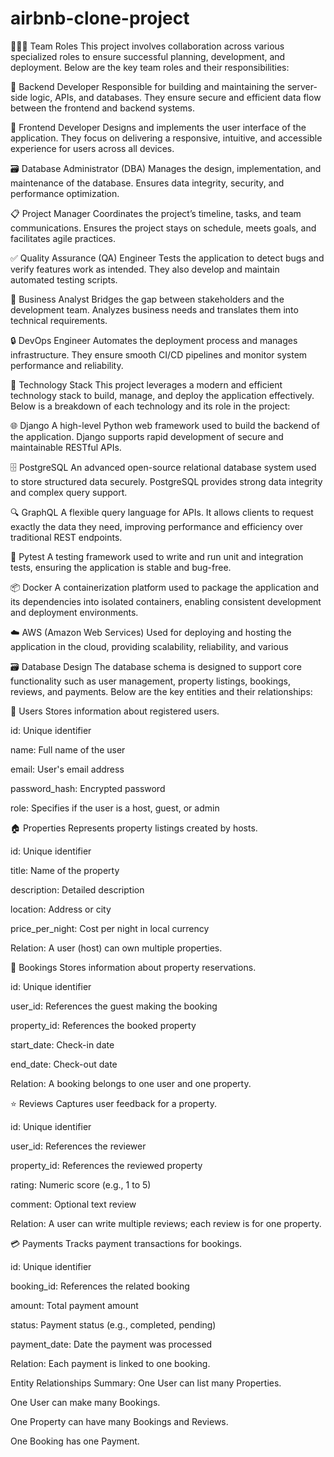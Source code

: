 # airbnb-clone-project
🧑‍🤝‍🧑 Team Roles
This project involves collaboration across various specialized roles to ensure successful planning, development, and deployment. Below are the key team roles and their responsibilities:

🔧 Backend Developer
Responsible for building and maintaining the server-side logic, APIs, and databases. They ensure secure and efficient data flow between the frontend and backend systems.

🎨 Frontend Developer
Designs and implements the user interface of the application. They focus on delivering a responsive, intuitive, and accessible experience for users across all devices.

🗃️ Database Administrator (DBA)
Manages the design, implementation, and maintenance of the database. Ensures data integrity, security, and performance optimization.

📋 Project Manager
Coordinates the project’s timeline, tasks, and team communications. Ensures the project stays on schedule, meets goals, and facilitates agile practices.

✅ Quality Assurance (QA) Engineer
Tests the application to detect bugs and verify features work as intended. They also develop and maintain automated testing scripts.

🧠 Business Analyst
Bridges the gap between stakeholders and the development team. Analyzes business needs and translates them into technical requirements.

🔒 DevOps Engineer
Automates the deployment process and manages infrastructure. They ensure smooth CI/CD pipelines and monitor system performance and reliability.

🧱 Technology Stack
This project leverages a modern and efficient technology stack to build, manage, and deploy the application effectively. Below is a breakdown of each technology and its role in the project:

🌐 Django
A high-level Python web framework used to build the backend of the application. Django supports rapid development of secure and maintainable RESTful APIs.

🗄️ PostgreSQL
An advanced open-source relational database system used to store structured data securely. PostgreSQL provides strong data integrity and complex query support.

🔍 GraphQL
A flexible query language for APIs. It allows clients to request exactly the data they need, improving performance and efficiency over traditional REST endpoints.

🧪 Pytest
A testing framework used to write and run unit and integration tests, ensuring the application is stable and bug-free.

📦 Docker
A containerization platform used to package the application and its dependencies into isolated containers, enabling consistent development and deployment environments.

☁️ AWS (Amazon Web Services)
Used for deploying and hosting the application in the cloud, providing scalability, reliability, and various


🗃️ Database Design
The database schema is designed to support core functionality such as user management, property listings, bookings, reviews, and payments. Below are the key entities and their relationships:

👤 Users
Stores information about registered users.

id: Unique identifier

name: Full name of the user

email: User's email address

password_hash: Encrypted password

role: Specifies if the user is a host, guest, or admin

🏠 Properties
Represents property listings created by hosts.

id: Unique identifier

title: Name of the property

description: Detailed description

location: Address or city

price_per_night: Cost per night in local currency

Relation: A user (host) can own multiple properties.

📅 Bookings
Stores information about property reservations.

id: Unique identifier

user_id: References the guest making the booking

property_id: References the booked property

start_date: Check-in date

end_date: Check-out date

Relation: A booking belongs to one user and one property.

⭐ Reviews
Captures user feedback for a property.

id: Unique identifier

user_id: References the reviewer

property_id: References the reviewed property

rating: Numeric score (e.g., 1 to 5)

comment: Optional text review

Relation: A user can write multiple reviews; each review is for one property.

💳 Payments
Tracks payment transactions for bookings.

id: Unique identifier

booking_id: References the related booking

amount: Total payment amount

status: Payment status (e.g., completed, pending)

payment_date: Date the payment was processed

Relation: Each payment is linked to one booking.

Entity Relationships Summary:
One User can list many Properties.

One User can make many Bookings.

One Property can have many Bookings and Reviews.

One Booking has one Payment.


